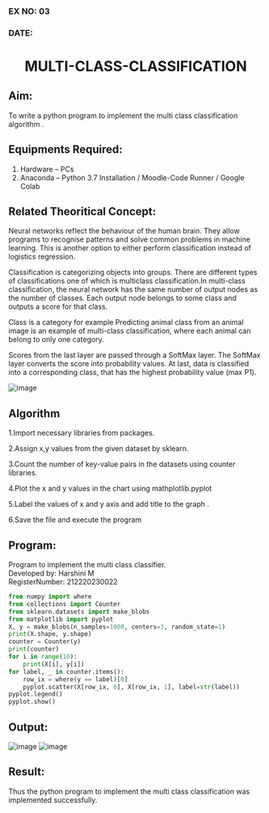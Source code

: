 ### EX NO: 03
### DATE:
# <p align="center">MULTI-CLASS-CLASSIFICATION</p> 
## Aim:
To write a python program to implement the multi class classification algorithm .

## Equipments Required:
1. Hardware – PCs
2. Anaconda – Python 3.7 Installation / Moodle-Code Runner / Google Colab

## Related Theoritical Concept:
Neural networks reflect the behaviour of the human brain. They allow programs to recognise patterns and solve common problems in machine learning. This is another option to either perform classification instead of logistics regression.

Classification is categorizing objects into groups. There are different types of classifications one of which is multiclass classification.In multi-class classification, the neural network has the same number of output nodes as the number of classes. Each output node belongs to some class and outputs a score for that class.

Class is a category for example Predicting animal class from an animal image is an example of multi-class classification, where each animal can belong to only one category.

Scores from the last layer are passed through a SoftMax layer. The SoftMax layer converts the score into probability values. At last, data is classified into a corresponding class, that has the highest probability value (max P1).

![image](https://user-images.githubusercontent.com/75235554/164184156-79526bb4-3d45-4167-91a5-d37e1f5d0d70.png)



## Algorithm
1.Import necessary libraries from packages.

2.Assign x,y values from the given dataset by sklearn.

3.Count the number of key-value pairs in the datasets using counter libraries.

4.Plot the x and y values in the chart using mathplotlib.pyplot

5.Label the values of x and y axis and add title to the graph .

6.Save the file and execute the program

## Program:
Program to implement the multi class classifier.<br>
Developed by: Harshini M<br>
RegisterNumber: 212220230022

```python
from numpy import where
from collections import Counter
from sklearn.datasets import make_blobs
from matplotlib import pyplot
X, y = make_blobs(n_samples=1000, centers=3, random_state=1)
print(X.shape, y.shape)
counter = Counter(y)
print(counter)
for i in range(10):
    print(X[i], y[i])
for label, _ in counter.items():
    row_ix = where(y == label)[0]
    pyplot.scatter(X[row_ix, 0], X[row_ix, 1], label=str(label))
pyplot.legend()
pyplot.show()

```

## Output:
![image](https://user-images.githubusercontent.com/75235554/164184603-d3935476-8fdc-42e3-9c18-2fbb15a601db.png)
![image](https://user-images.githubusercontent.com/75235554/164184635-d65fa8cc-fb40-4647-9fa5-614d31530782.png)



## Result:
Thus the python program to implement the multi class classification was implemented successfully.
